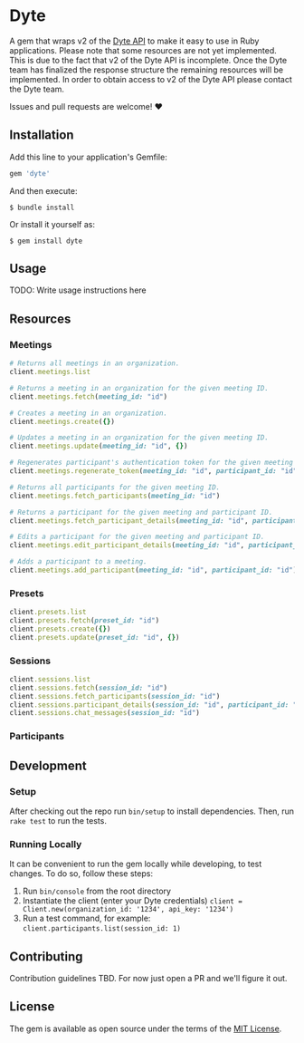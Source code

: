 # Dyte

A gem that wraps v2 of the [Dyte API](https://docs.dyte.io/api/#/) to make it easy to use in Ruby applications.
Please note that some resources are not yet implemented. This is due to the fact that v2 of the Dyte API is incomplete. Once the Dyte team has finalized the response structure the remaining resources will be implemented. In order to obtain access to v2 of the Dyte API please contact the Dyte team.

Issues and pull requests are welcome! ❤️

## Installation

Add this line to your application's Gemfile:
```ruby
gem 'dyte'
```

And then execute:

    $ bundle install

Or install it yourself as:

    $ gem install dyte

## Usage

TODO: Write usage instructions here

## Resources

### Meetings

```ruby
# Returns all meetings in an organization.
client.meetings.list

# Returns a meeting in an organization for the given meeting ID.
client.meetings.fetch(meeting_id: "id")

# Creates a meeting in an organization.
client.meetings.create({})

# Updates a meeting in an organization for the given meeting ID.
client.meetings.update(meeting_id: "id", {})

# Regenerates participant's authentication token for the given meeting and participant ID.
client.meetings.regenerate_token(meeting_id: "id", participant_id: "id")

# Returns all participants for the given meeting ID.
client.meetings.fetch_participants(meeting_id: "id") 

# Returns a participant for the given meeting and participant ID.
client.meetings.fetch_participant_details(meeting_id: "id", participant_id: "id")

# Edits a participant for the given meeting and participant ID.
client.meetings.edit_participant_details(meeting_id: "id", participant_id: "id")

# Adds a participant to a meeting.
client.meetings.add_participant(meeting_id: "id", participant_id: "id")
```
### Presets

```ruby
client.presets.list
client.presets.fetch(preset_id: "id")
client.presets.create({})
client.presets.update(preset_id: "id", {})
```
### Sessions

```ruby
client.sessions.list
client.sessions.fetch(session_id: "id")
client.sessions.fetch_participants(session_id: "id")
client.sessions.participant_details(session_id: "id", participant_id: "id")
client.sessions.chat_messages(session_id: "id")
```
### Participants

## Development
### Setup
After checking out the repo run `bin/setup` to install dependencies. Then, run `rake test` to run the tests. 

### Running Locally
It can be convenient to run the gem locally while developing, to test changes. To do so, follow these steps:
1) Run `bin/console` from the root directory
1) Instantiate the client (enter your Dyte credentials) `client = Client.new(organization_id: '1234', api_key: '1234')`
1) Run a test command, for example: `client.participants.list(session_id: 1)`


## Contributing

Contribution guidelines TBD. For now just open a PR and we'll figure it out.

## License

The gem is available as open source under the terms of the [MIT License](https://opensource.org/licenses/MIT).
